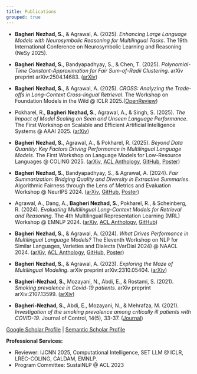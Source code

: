 ```yaml
---
title: Publications
grouped: true
---
```

- **Bagheri Nezhad, S.**, & Agrawal, A. (2025). *Enhancing Large Language Models with Neurosymbolic Reasoning for Multilingual Tasks*. The 19th International Conference on Neurosymbolic Learning and Reasoning (NeSy 2025).

- **Bagheri Nezhad, S.**, Bandyapadhyay, S., & Chen, T. (2025). *Polynomial-Time Constant-Approximation for Fair Sum-of-Radii Clustering*. arXiv preprint arXiv:2504.14683. ([arXiv](https://arxiv.org/pdf/2504.14683))

- **Bagheri Nezhad, S.**, & Agrawal, A. (2025). *CROSS: Analyzing the Trade-offs in Long-Context Cross-lingual Retrieval*. The Workshop on Foundation Models in the Wild @ ICLR 2025.([OpenReview](https://openreview.net/forum?id=sOXznQZgnM))

- Pokharel, R., **Bagheri Nezhad, S.**, Agrawal, A., & Singh, S. (2025). *The Impact of Model Scaling on Seen and Unseen Language Performance*. The First Workshop on Scalable and Efficient Artificial Intelligence Systems @ AAAI 2025. ([arXiv](https://arxiv.org/pdf/2501.05629))

- **Bagheri Nezhad, S.**, Agrawal, A., & Pokharel, R. (2025). *Beyond Data Quantity: Key Factors Driving Performance in Multilingual Language Models*. The First Workshop on Language Models for Low-Resource Languages @ COLING 2025. ([arXiv](https://arxiv.org/pdf/2412.12500), [ACL Anthology](https://aclanthology.org/2025.loreslm-1.18/), [GitHub](https://github.com/PortNLP/SHAP-MLLM-Analysis), [Poster](assets/docs/Poster-BeyondDataQuantity-LoResLM.pdf))

- **Bagheri Nezhad, S.**, Bandyapadhyay, S., & Agrawal, A. (2024). *Fair Summarization: Bridging Quality and Diversity in Extractive Summaries*. Algorithmic Fairness through the Lens of Metrics and Evaluation Workshop @ NeurIPS 2024. ([arXiv](https://arxiv.org/pdf/2411.07521), [GitHub](https://github.com/PortNLP/FairEXTSummarizer), [Poster](assets/docs/Poster-FairSummarization-AFME2024.pdf))

- Agrawal, A., Dang, A., **Bagheri Nezhad, S.**, Pokharel, R., & Scheinberg, R. (2024). *Evaluating Multilingual Long-Context Models for Retrieval and Reasoning*. The 4th Multilingual Representation Learning (MRL) Workshop @ EMNLP 2024. ([arXiv](https://arxiv.org/pdf/2409.18006), [ACL Anthology](https://aclanthology.org/2024.mrl-1.18/), [GitHub](https://github.com/PortNLP/mLongRR))

- **Bagheri Nezhad, S.**, & Agrawal, A. (2024). *What Drives Performance in Multilingual Language Models?* The Eleventh Workshop on NLP for Similar Languages, Varieties and Dialects (VarDial 2024) @ NAACL 2024. ([arXiv](https://arxiv.org/pdf/2404.19159), [ACL Anthology](https://aclanthology.org/2024.vardial-1.2/), [GitHub](https://github.com/PortNLP/MLLMs_performance), [Poster](assets/docs/Poster-WhatDrives-Vardial2024.pdf))

- **Bagheri Nezhad, S.**, & Agrawal, A. (2023). *Exploring the Maze of Multilingual Modeling*. arXiv preprint arXiv:2310.05404. ([arXiv](https://arxiv.org/pdf/2310.05404))

- **Bagheri-Nezhad, S.**, Mozayani, N., Abdi, E., & Rostami, S. (2021). *Smoking prevalence in Covid-19 patients*. arXiv preprint arXiv:2107.13599. ([arXiv](https://arxiv.org/pdf/2107.13599))

- **Bagheri-Nezhad, S.**, Abdi, E., Mozayani, N., & Mehrafza, M. (2021). *Investigation of the smoking prevalence among critically ill patients with COVID-19*. Journal of Control, 14(5), 33-37. ([Journal](https://joc.kntu.ac.ir/article-1-816-en.pdf))

[Google Scholar Profile](https://scholar.google.com/citations?user=EuHJq20AAAAJ&hl=en) | [Semantic Scholar Profile](https://www.semanticscholar.org/author/Sina-Bagheri-Nezhad/2257000051)

**Professional Services:**
- Reviewer: IJCNN 2025, Computational Intelligence, SET LLM @ ICLR, LREC-COLING, CALDAM, EMNLP.
- Program Committee: SustaiNLP @ ACL 2023